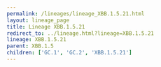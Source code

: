 ```yaml
---
permalink: /lineages/lineage_XBB.1.5.21.html
layout: lineage_page
title: Lineage XBB.1.5.21
redirect_to: ../lineage.html?lineage=XBB.1.5.21
lineage: XBB.1.5.21
parent: XBB.1.5
children: ['GC.1', 'GC.2', 'XBB.1.5.21']
---
```

